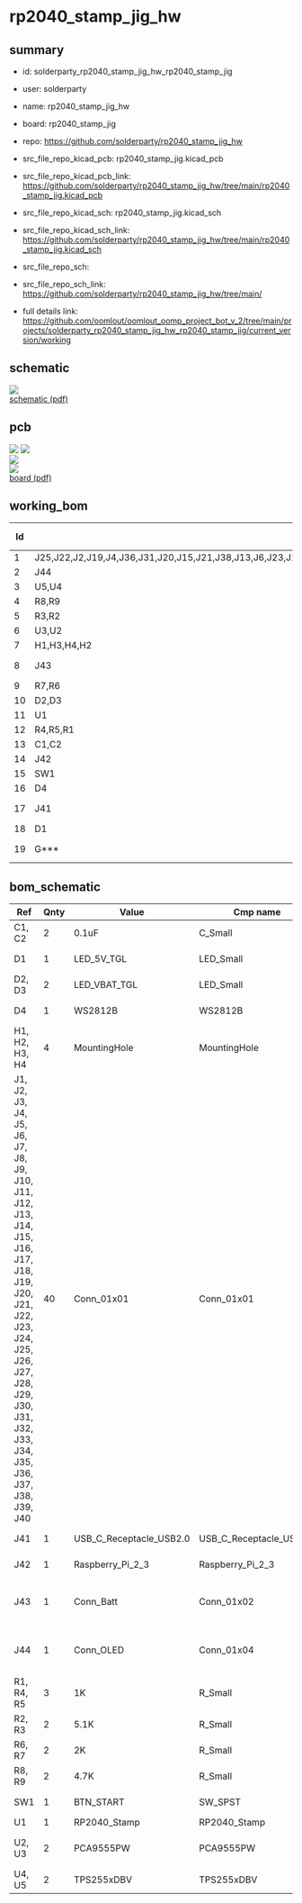 # rp2040_stamp_jig_hw
 
## summary 
* id: solderparty_rp2040_stamp_jig_hw_rp2040_stamp_jig
* user: solderparty
* name: rp2040_stamp_jig_hw
* board: rp2040_stamp_jig
* repo: https://github.com/solderparty/rp2040_stamp_jig_hw
* src_file_repo_kicad_pcb: rp2040_stamp_jig.kicad_pcb
* src_file_repo_kicad_pcb_link: https://github.com/solderparty/rp2040_stamp_jig_hw/tree/main/rp2040_stamp_jig.kicad_pcb
* src_file_repo_kicad_sch: rp2040_stamp_jig.kicad_sch
* src_file_repo_kicad_sch_link: https://github.com/solderparty/rp2040_stamp_jig_hw/tree/main/rp2040_stamp_jig.kicad_sch

* src_file_repo_sch: 
* src_file_repo_sch_link: https://github.com/solderparty/rp2040_stamp_jig_hw/tree/main/
* full details link: https://github.com/oomlout/oomlout_oomp_project_bot_v_2/tree/main/projects/solderparty_rp2040_stamp_jig_hw_rp2040_stamp_jig/current_version/working  

## schematic  
![](working_schematic_600.png)  
[schematic (pdf)](working_schematic.pdf) 






















## pcb  
![](working_3d_600.png) 
![](working_3d_front_600.png)  
![](working_3d_back_600.png)  
![](working_600.png)  
[board (pdf)](working.pdf)  

## working_bom
| Id | Designator | Footprint | Quantity | Designation | Supplier and ref |  | None | 
| --- | --- | --- | --- | --- | --- | --- | --- | 
| 1 | J25,J22,J2,J19,J4,J36,J31,J20,J15,J21,J38,J13,J6,J23,J17,J7,J35,J12,J39,J11,J10,J33,J29,J5,J32,J9,J18,J27,J37,J28,J14,J40,J16,J3,J1,J30,J26,J8,J24,J34 | StampSpring_1x01_P1.00mm_Vertical | 40 | Conn_01x01 |  |  | [''] | 
| 2 | J44 | PinHeader_1x04_P2.54mm_Vertical | 1 | Conn_OLED |  |  | [''] | 
| 3 | U5,U4 | SOT-23-6 | 2 | TPS255xDBV |  |  | [''] | 
| 4 | R8,R9 | R_0603_1608Metric | 2 | 4.7K |  |  | [''] | 
| 5 | R3,R2 | R_0603_1608Metric | 2 | 5.1K |  |  | [''] | 
| 6 | U3,U2 | TSSOP-24_4.4x7.8mm_P0.65mm | 2 | PCA9555PW |  |  | [''] | 
| 7 | H1,H3,H4,H2 | MountingHole_3.2mm_M3 | 4 | MountingHole |  |  | [''] | 
| 8 | J43 | JST_PH_S2B-PH-SM4-TB_1x02-1MP_P2.00mm_Horizontal | 1 | Conn_Batt |  |  | [''] | 
| 9 | R7,R6 | R_0603_1608Metric | 2 | 2K |  |  | [''] | 
| 10 | D2,D3 | LED_0603_1608Metric | 2 | LED_VBAT_TGL |  |  | [''] | 
| 11 | U1 | RP2040_Stamp_SMD | 1 | RP2040_Stamp |  |  | [''] | 
| 12 | R4,R5,R1 | R_0603_1608Metric | 3 | 1K |  |  | [''] | 
| 13 | C1,C2 | C_0603_1608Metric | 2 | 0.1uF |  |  | [''] | 
| 14 | J42 | PinHeader_2x20_P2.54mm_Vertical | 1 | Raspberry_Pi_2_3 |  |  | [''] | 
| 15 | SW1 | SW_SPST_PTS645 | 1 | BTN_START |  |  | [''] | 
| 16 | D4 | LED_WS2812B_PLCC4_5.0x5.0mm_P3.2mm | 1 | WS2812B |  |  | [''] | 
| 17 | J41 | USB_C_Receptacle_XKB_U262-16XN-4BVC11 | 1 | USB_C_Receptacle_USB2.0 |  |  | [''] | 
| 18 | D1 | LED_0603_1608Metric | 1 | LED_5V_TGL |  |  | [''] | 
| 19 | G*** | SolderParty-New-Logo_15x12.7mm_SilkScreen | 1 | LOGO |  |  | [''] | 


## bom_schematic
| Ref | Qnty | Value | Cmp name | Footprint | Description | Vendor | DNP | 
| --- | --- | --- | --- | --- | --- | --- | --- | 
| C1, C2 | 2 | 0.1uF | C_Small | Capacitor_SMD:C_0603_1608Metric | Unpolarized capacitor, small symbol |  |  | 
| D1 | 1 | LED_5V_TGL | LED_Small | LED_SMD:LED_0603_1608Metric | Light emitting diode, small symbol |  |  | 
| D2, D3 | 2 | LED_VBAT_TGL | LED_Small | LED_SMD:LED_0603_1608Metric | Light emitting diode, small symbol |  |  | 
| D4 | 1 | WS2812B | WS2812B | LED_SMD:LED_WS2812B_PLCC4_5.0x5.0mm_P3.2mm | RGB LED with integrated controller |  |  | 
| H1, H2, H3, H4 | 4 | MountingHole | MountingHole | MountingHole:MountingHole_3.2mm_M3 | Mounting Hole without connection |  |  | 
| J1, J2, J3, J4, J5, J6, J7, J8, J9, J10, J11, J12, J13, J14, J15, J16, J17, J18, J19, J20, J21, J22, J23, J24, J25, J26, J27, J28, J29, J30, J31, J32, J33, J34, J35, J36, J37, J38, J39, J40 | 40 | Conn_01x01 | Conn_01x01 | Connector_Extra:StampSpring_1x01_P1.00mm_Vertical | Generic connector, single row, 01x01, script generated (kicad-library-utils/schlib/autogen/connector/) |  |  | 
| J41 | 1 | USB_C_Receptacle_USB2.0 | USB_C_Receptacle_USB2.0 | Connector_USB:USB_C_Receptacle_XKB_U262-16XN-4BVC11 | USB 2.0-only Type-C Receptacle connector |  |  | 
| J42 | 1 | Raspberry_Pi_2_3 | Raspberry_Pi_2_3 | Connector_PinHeader_2.54mm:PinHeader_2x20_P2.54mm_Vertical | expansion header for Raspberry Pi 2 & 3 |  |  | 
| J43 | 1 | Conn_Batt | Conn_01x02 | Connector_JST:JST_PH_S2B-PH-SM4-TB_1x02-1MP_P2.00mm_Horizontal | Generic connector, single row, 01x02, script generated (kicad-library-utils/schlib/autogen/connector/) |  |  | 
| J44 | 1 | Conn_OLED | Conn_01x04 | Connector_PinHeader_2.54mm:PinHeader_1x04_P2.54mm_Vertical | Generic connector, single row, 01x04, script generated (kicad-library-utils/schlib/autogen/connector/) |  |  | 
| R1, R4, R5 | 3 | 1K | R_Small | Resistor_SMD:R_0603_1608Metric | Resistor, small symbol |  |  | 
| R2, R3 | 2 | 5.1K | R_Small | Resistor_SMD:R_0603_1608Metric | Resistor, small symbol |  |  | 
| R6, R7 | 2 | 2K | R_Small | Resistor_SMD:R_0603_1608Metric | Resistor, small symbol |  |  | 
| R8, R9 | 2 | 4.7K | R_Small | Resistor_SMD:R_0603_1608Metric | Resistor, small symbol |  |  | 
| SW1 | 1 | BTN_START | SW_SPST | Button_Switch_SMD:SW_SPST_PTS645 | Single Pole Single Throw (SPST) switch |  |  | 
| U1 | 1 | RP2040_Stamp | RP2040_Stamp | RP2040_Stamp:RP2040_Stamp_SMD |  |  |  | 
| U2, U3 | 2 | PCA9555PW | PCA9555PW | Package_SO:TSSOP-24_4.4x7.8mm_P0.65mm | IO expander 16 GPIO, I2C 400kHz, Interrupt, 2.3 - 5.5V, TSSOP-24 |  |  | 
| U4, U5 | 2 | TPS255xDBV | TPS255xDBV | Package_TO_SOT_SMD:SOT-23-6 |  |  |  | 



